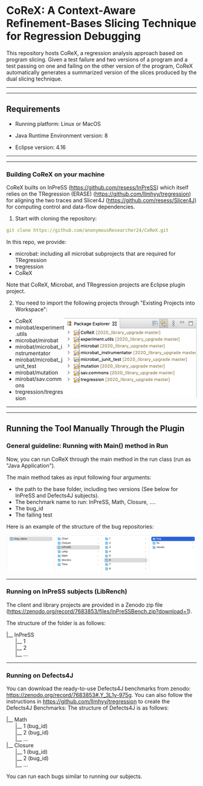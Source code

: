 # CoReX: A Context-Aware Refinement-Bases Slicing Technique for Regression Debugging

This repository hosts CoReX, a regression analysis approach based on program slicing. 
Given a test failure and two versions of a program and a test passing on one and failing on the other version of the program, 
CoReX automatically generates a summarized version of the slices produced by the dual slicing technique. 

---
---

## Requirements

* Running platform: Linux or MacOS

* Java Runtime Environment version: 8

* Eclipse version: 4.16

---
---

### Building CoReX on your machine

CoReX builts on InPreSS (https://github.com/resess/InPreSS) which itself relies 
on the TRegression (ERASE) (https://github.com/llmhyy/tregression) for aligning the two traces and 
Slicer4J (https://github.com/resess/Slicer4J) for computing control and data-flow dependencies. 

1. Start with cloning the repository:
````yaml
git clone https://github.com/anonymousResearcher24/CoReX.git
````
In this repo, we provide:
- microbat: including all microbat subprojects that are required for TRegression
- tregression
- CoReX

Note that CoReX, Microbat, and TRegression projects are Eclipse plugin project. 

2. You need to import the following projects through "Existing Projects into Workspace":

<img align="right" src="img/structure.png" alt="drawing" width="350"/>

- CoReX
- mirobat/experiment.utils
- microbat/mirobat
- mirobat/microbat_instrumentator
- mirobat/microbat_junit_test
- mirobat/mutation
- mirobat/sav.commons
- tregression/tregression

---
--- 

## Running the Tool Manually Through the Plugin 
### General guideline: Running with Main() method in Run
Now, you can run CoReX through the main method in the run class (run as "Java Application").

The main method takes as input following four arguments: 
- the path to the base folder, including two versions (See below for InPreSS and Defects4J subjects). 
- The benchmark name to run: InPreSS, Math, Closure, ....
- The bug_id
- The failing test

Here is an example of the structure of the bug repositories:

![](/img/fileStructure.png)

---

### Running on InPreSS subjects (LibRench)
The client and library projects are provided in a Zenodo zip file (https://zenodo.org/record/7683853/files/InPreSSBench.zip?download=1).

The structure of the folder is as follows:

|__ InPreSS<br />
&nbsp;&nbsp;&nbsp;&nbsp;&nbsp;&nbsp;|__ 1 <br />
&nbsp;&nbsp;&nbsp;&nbsp;&nbsp;&nbsp;|__ 2 <br /> 
&nbsp;&nbsp;&nbsp;&nbsp;&nbsp;&nbsp;|__ ...<br />

---

### Running on Defects4J
You can download the ready-to-use Defects4J benchmarks from zenodo: https://zenodo.org/record/7683853#.Y_3L1y-975g.
You can also follow the instructions in https://github.com/llmhyy/tregression to create the Defects4J Benchmarks: 
The structure of Defects4J is as follows:

|__ Math<br />
&nbsp;&nbsp;&nbsp;&nbsp;&nbsp;&nbsp;|__ 1 (bug_id)<br />
&nbsp;&nbsp;&nbsp;&nbsp;&nbsp;&nbsp;|__ 2 (bug_id)<br />
&nbsp;&nbsp;&nbsp;&nbsp;&nbsp;&nbsp;|__ ...<br />
|__ Closure<br />
&nbsp;&nbsp;&nbsp;&nbsp;&nbsp;&nbsp;|__ 1 (bug_id)<br />
&nbsp;&nbsp;&nbsp;&nbsp;&nbsp;&nbsp;|__ 2 (bug_id)<br />
&nbsp;&nbsp;&nbsp;&nbsp;&nbsp;&nbsp;|__ ...<br />

You can run each bugs similar to running our subjects. 